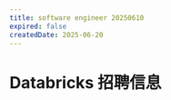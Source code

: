 ```yaml
---
title: software engineer 20250610
expired: false
createdDate: 2025-06-20
---
```


# Databricks 招聘信息

<JobPostingTable job-posting-json-path="databricks/data/software-engineer-20250610.json" />
